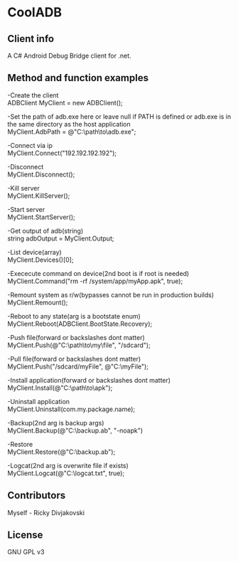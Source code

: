 # CoolADB
## Client info
A C# Android Debug Bridge client for .net.

## Method and function examples
-Create the client  
ADBClient MyClient = new ADBClient();

-Set the path of adb.exe here or leave null if PATH is defined or adb.exe is in the same directory as the host application  
MyClient.AdbPath = @"C:\path\to\adb.exe";

-Connect via ip  
MyClient.Connect("192.192.192.192");

-Disconnect  
MyClient.Disconnect();

-Kill server  
MyClient.KillServer();

-Start server  
MyClient.StartServer();

-Get output of adb(string)  
string adbOutput = MyClient.Output;

-List device(array)  
MyClient.Devices()[0];

-Exececute command on device(2nd boot is if root is needed)  
MyClient.Command("rm -rf /system/app/myApp.apk", true);

-Remount system as r/w(bypasses cannot be run in production builds)  
MyClient.Remount();

-Reboot to any state(arg is a bootstate enum)  
MyClient.Reboot(ADBClient.BootState.Recovery);

-Push file(forward or backslashes dont matter)  
MyClient.Push(@"C:\path\to\my\file", "/sdcard");

-Pull file(forward or backslashes dont matter)  
MyClient.Push("/sdcard/myFile", @"C:\myFile");

-Install application(forward or backslashes dont matter)  
MyClient.Install(@"C:\path\to\apk");

-Uninstall application  
MyClient.Uninstall(com.my.package.name);

-Backup(2nd arg is backup args)  
MyClient.Backup(@"C:\backup.ab", "-noapk")

-Restore  
MyClient.Restore(@"C:\backup.ab");

-Logcat(2nd arg is overwrite file if exists)  
MyClient.Logcat(@"C:\logcat.txt", true);

## Contributors
Myself - Ricky Divjakovski

## License
GNU GPL v3